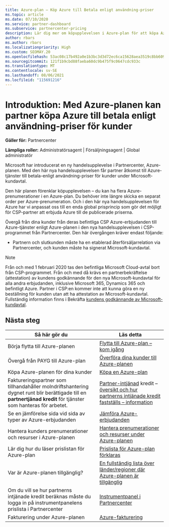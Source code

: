 ```yaml
---
title: Azure-plan – Köp Azure till Betala enligt användning-priser
ms.topic: article
ms.date: 07/10/2020
ms.service: partner-dashboard
ms.subservice: partnercenter-pricing
description: Lär dig mer om köpupplevelsen i Azure-plan för att köpa Azure-tjänster till betala-enligt användning-priser för kunder. Lär dig mer om nya säkerhetskrav också.
author: rbars
ms.author: rbars
ms.localizationpriority: High
ms.custom: SEOMAY.20
ms.openlocfilehash: 53ac08c17b492a0e1b3bc3d3d72ec6ca15628aea3519c8bb6092926974905f2f
ms.sourcegitcommit: 121f1b9cbd88faeba60dc9b475f9c0647cdc933c
ms.translationtype: MT
ms.contentlocale: sv-SE
ms.lasthandoff: 08/06/2021
ms.locfileid: "115691216"
---
```

# <a name="introduction-azure-plan-lets-partners-buy-azure-at-pay-as-you-go-rates-for-customers"></a>Introduktion: Med Azure-planen kan partner köpa Azure till betala enligt användning-priser för kunder

**Gäller för:** Partnercenter

**Lämpliga roller:** Administratörsagent | Försäljningsagent | Global administratör

Microsoft har introducerat en ny handelsupplevelse i Partnercenter, Azure-planen.  Med den här nya handelsupplevelsen får partner åtkomst till Azure-tjänster till betala-enligt användning-priser för kunder under Microsoft-kundavtal.

Den här planen förenklar köpupplevelsen – du kan ha flera Azure-prenumerationer i en Azure-plan. Du behöver inte längre skicka en separat order per Azure-prenumeration. Och i den här nya handelsupplevelsen för Azure har vi anpassat oss till en enda global prisprincip som gör det möjligt för CSP-partner att erbjuda Azure till de publicerade priserna.

Övergå från dina kunder från deras befintliga CSP Azure-erbjudanden till Azure-tjänster enligt Azure-planen i den nya handelsupplevelsen i CSP-programmet från Partnercenter. Den här övergången kräver endast följande:

- Partnern och slutkunden måste ha en etablerad återförsäljarrelation via Partnercenter, och kunden måste ha signerat Microsoft-kundavtal.

>[!Note]
>Från och med 1 februari 2020 tas den befintliga Microsoft Cloud-avtal bort från CSP-programmet. Från och med då krävs en partnerbekräftelse (attestation) av kundens godkännande för den nya Microsoft-kundavtal för alla andra erbjudanden, inklusive Microsoft 365, Dynamics 365 och befintligt Azure. Partner i CSP:en kommer inte att kunna göra en ny beställning för kunden utan att ha attestation av Microsoft-kundavtal. Fullständig information finns i Bekräfta [kundens godkännande av Microsoft-kundavtal](confirm-customer-agreement.md).


## <a name="next-steps"></a>Nästa steg

|**Så här gör du**   |**Läs detta**   |
|------------------|---------------------|
|Börja flytta till Azure-planen|[Flytta till Azure-plan – kom igång](azure-plan-get-started.md)
|Övergå från PAYG till Azure-plan|[Överföra dina kunder till Azure-planen](azure-plan-transition.md)|
|Köpa Azure-planen för dina kunder|[Köpa en Azure-plan](purchase-azure-plan.md)|
|Faktureringspartner som tillhandahåller molndriftshantering dygnet runt blir berättigade till en **partnertjänad kredit** för tjänster som hanteras för arbetet.|[Partner-intjänad](partner-earned-credit.md) kredit – [översikt och hur partnerns intjänade kredit fastställs – information](partner-earned-credit-explanation.md)|
|Se en jämförelse sida vid sida av typer av Azure-erbjudanden|[Jämföra Azure-erbjudanden](compare-azure-offers.md)|
|Hantera kunders prenumerationer och resurser i Azure-planen|[Hantera prenumerationer och resurser under Azure-planen](azure-plan-manage.md)|
|Lär dig hur du läser prislistan för Azure-plan   |[Prislista för Azure-plan förklaras](azure-plan-price-list.md)|
|Var är Azure-planen tillgänglig?|[En fullständig lista över länder/regioner där Azure-planen är tillgänglig](https://query.prod.cms.rt.microsoft.com/cms/api/am/binary/RE3QN0x)
|Om du vill se hur partnerns intjänade kredit beräknas måste du logga in på instrumentpanelens prislista i Partnercenter|[Instrumentpanel i Partnercenter](https://partner.microsoft.com/dashboard/home)|
|Fakturering under Azure-planen|[Azure-fakturering](azure-plan-billing.md)|
